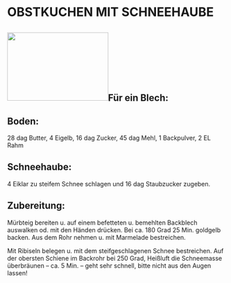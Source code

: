 # OBSTKUCHEN MIT SCHNEEHAUBE

## <img src="Pictures/1000000000000530000002EB4F0B2859F2447218.jpg" style="width:6.152cm;height:4.17cm" />Für ein Blech:

## Boden:

28 dag Butter, 4 Eigelb, 16 dag Zucker, 45 dag Mehl, 1 Backpulver, 2 EL
Rahm

## Schneehaube:

4 Eiklar zu steifem Schnee schlagen und 16 dag Staubzucker zugeben.

## Zubereitung:

Mürbteig bereiten u. auf einem befetteten u. bemehlten Backblech
auswalken od. mit den Händen drücken. Bei ca. 180 Grad 25 Min. goldgelb
backen. Aus dem Rohr nehmen u. mit Marmelade bestreichen.

Mit Ribiseln belegen u. mit dem steifgeschlagenen Schnee bestreichen.
Auf der obersten Schiene im Backrohr bei 250 Grad, Heißluft die
Schneemasse überbräunen – ca. 5 Min. – geht sehr schnell, bitte nicht
aus den Augen lassen!

